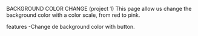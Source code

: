 BACKGROUND COLOR CHANGE (project 1)
This page allow us change the background color with a color scale, from red to pink.







features 
-Change de background color with button.







